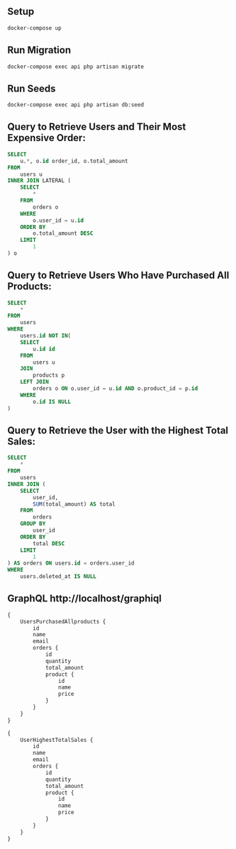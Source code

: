 ## Setup

```bash
docker-compose up
```

## Run Migration

```bash
docker-compose exec api php artisan migrate
```

## Run Seeds

```bash
docker-compose exec api php artisan db:seed
```

## Query to Retrieve Users and Their Most Expensive Order:

```sql
SELECT
    u.*, o.id order_id, o.total_amount
FROM
    users u
INNER JOIN LATERAL (
    SELECT
        *
    FROM
        orders o
    WHERE
        o.user_id = u.id
    ORDER BY
        o.total_amount DESC
    LIMIT
        1
) o
```

## Query to Retrieve Users Who Have Purchased All Products:

```sql
SELECT
    *
FROM
    users
WHERE
    users.id NOT IN(
    SELECT
        u.id id
    FROM
        users u
    JOIN
        products p
    LEFT JOIN
        orders o ON o.user_id = u.id AND o.product_id = p.id
    WHERE
        o.id IS NULL
)
```

## Query to Retrieve the User with the Highest Total Sales:

```sql
SELECT
    *
FROM
    users
INNER JOIN (
    SELECT
        user_id,
        SUM(total_amount) AS total
    FROM
        orders
    GROUP BY
        user_id
    ORDER BY
        total DESC
    LIMIT
        1
) AS orders ON users.id = orders.user_id
WHERE
    users.deleted_at IS NULL
```

## GraphQL http://localhost/graphiql

```graphql
{
    UsersPurchasedAllproducts {
        id
        name
        email
        orders {
            id
            quantity
            total_amount
            product {
                id
                name
                price
            }
        }
    }
}
```

```graphql
{
    UserHighestTotalSales {
        id
        name
        email
        orders {
            id
            quantity
            total_amount
            product {
                id
                name
                price
            }
        }
    }
}
```

